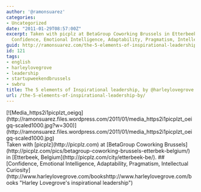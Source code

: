 ```yaml
---
author: '@ramonsuarez'
categories:
- Uncategorized
date: "2011-01-29T08:57:00Z"
excerpt: Taken with picplz at BetaGroup Coworking Brussels in Etterbeek, Belgium.
  Confidence, Emotional Intelligence, Adaptability, Pragmatism, Intellectual Curiosity
guid: http://ramonsuarez.com/the-5-elements-of-inspirational-leadership-by
id: 121
tags:
- english
- harleylovegrove
- leadership
- startupweekendbrussels
- swbru
title: The 5 elements of Inspirational leadership, by @harleylovegrove
url: /the-5-elements-of-inspirational-leadership-by/
---
```


<div class="p_embed p_image_embed">[![Media_https2i1picplzt_oeigq](http://ramonsuarez.files.wordpress.com/2011/01/media_https2i1picplzt_oeigq-scaled1000.jpg?w=300)](http://ramonsuarez.files.wordpress.com/2011/01/media_https2i1picplzt_oeigq-scaled1000.jpg)</div> Taken with [picplz](http://picplz.com) at [BetaGroup Coworking Brussels](http://picplz.com/pics/betagroup-coworking-brussels-etterbek-belgium/) in [Etterbeek, Belgium](http://picplz.com/city/etterbeek-be/). ## [Confidence, Emotional Intelligence, Adaptability, Pragmatism, Intellectual Curiosity](http://www.harleylovegrove.com/bookshttp://www.harleylovegrove.com/books "Harley Lovegrove's inspirational leadership")